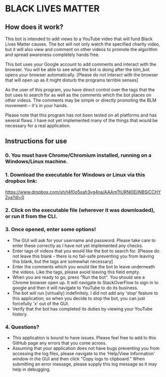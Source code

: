 # BLACK LIVES MATTER

## How does it work?
This bot is intended to add views to a YouTube video that will fund Black Lives Matter causes. The bot will not only watch the specified charity video, but it will also view and comment on other videos to promote the algorithm and spread awareness completely hands free.

This bot uses your Google account to add comments and interact with the browser. You will be able to see what the bot is doing after the blm_bot opens your browser automatically. [Please do not interact with the browser that will open up as it might disturb the programs terrible senses]

As the user of this program, you have direct control over the tags that the bot uses to search for as well as the comments which the bot places on other videos. The comments may be simple or directly promoting the BLM movement-- it's in your hands.

Please note that this program has not been tested on all platforms and has several flaws. I have not yet implemented many of the things that would be necessary for a real application.

## Instructions for use
### 0. You must have Chrome/Chromium installed, running on a Windows/Linux machine.

### 1. Download the executable for Windows or Linux via this dropbox link:
  https://www.dropbox.com/sh/t4f0o5xah3vg4na/AAAmTtURNl0EiINBSiCCHY2ya?dl=0

### 2. Click on the executable file (wherever it was downloaded), or run it from the CLI.  

### 3. Once opened, enter some options!
  - The GUI will ask for your username and password. Please take care to enter
    these correctly as I have not yet implemented any checks.
  - Enter tags of videos that you would like the bot to search for. [Please do not leave this blank - there is no fail-safe preventing you from leaving this blank, but the tags are somewhat necessary]
  - Enter the comments which you would like the bot to leave underneath the videos. Like the tags, please avoid leaving this field empty.
  - When you are ready to go, press "Run the bot". You should see a Chrome browser open up. It will navigate to StackOverFlow to sign in to google and then it will navigate to YouTube to do its business.
  - The bot will run [virtually] indefinitely. I did not add any 'stop' feature to this application, so when you decide to stop the bot, you can just forcefully 'x' out of the GUI.
  - Verify that the bot has completed its duties by viewing your YouTube history.

### 4. Questions?
  - This application is bound to have issues. Please feel free to add to this GitHub page any errors that you come across.
  - Assuming that your application does not have bugs preventing you from accessing the log files, please navigate to the 'Help/View Information' window in the GUI and then click "Copy logs to clipboard." When submitting an error message, please supply this log message as it may help in debugging. 
